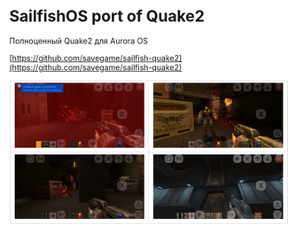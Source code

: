 SailfishOS port of Quake2
===================

Полноценный Quake2 для Aurora OS

[https://github.com/savegame/sailfish-quake2](https://github.com/savegame/sailfish-quake2)

![picture](../assets/images/open-source/sailfish-quake2.png)
